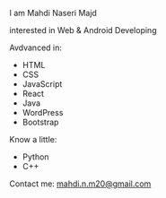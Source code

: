 I am Mahdi Naseri Majd

interested in Web & Android Developing

Avdvanced in:
  - HTML
  - CSS
  - JavaScript
  - React
  - Java
  - WordPress
  - Bootstrap
  
Know a little:
  - Python
  - C++
  
Contact me: mahdi.n.m20@gmail.com

<!---
mahdimnm/mahdimnm is a ✨ special ✨ repository because its `README.md` (this file) appears on your GitHub profile.
You can click the Preview link to take a look at your changes.
--->
